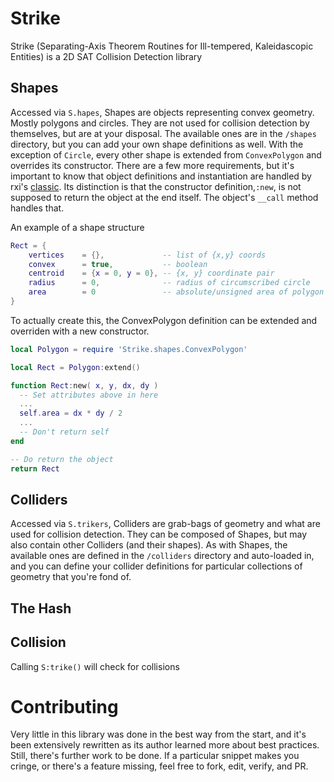 # Strike
Strike (Separating-Axis Theorem Routines for Ill-tempered, Kaleidascopic Entities) is a 2D SAT Collision Detection library

## Shapes
Accessed via `S.hapes`, Shapes are objects representing convex geometry. Mostly polygons and circles. They are not used for collision detection by themselves, but are at your disposal. The available ones are in the `/shapes` directory, but you can add your own shape definitions as well. With the exception of `Circle`, every other shape is extended from `ConvexPolygon` and overrides its constructor. There are a few more requirements, but it's important to know that object definitions and instantiation are handled by rxi's [classic](https://github.com/rxi/classic). Its distinction is that the constructor definition,`:new`, is not supposed to return the object at the end itself. The object's `__call` method handles that.

An example of a shape structure
```lua
Rect = {
    vertices    = {},             -- list of {x,y} coords
    convex      = true,           -- boolean
    centroid    = {x = 0, y = 0}, -- {x, y} coordinate pair
    radius      = 0,              -- radius of circumscribed circle
    area        = 0               -- absolute/unsigned area of polygon
}
```
To actually create this, the ConvexPolygon definition can be extended and overriden with a new constructor.
```lua
local Polygon = require 'Strike.shapes.ConvexPolygon'

local Rect = Polygon:extend()

function Rect:new( x, y, dx, dy )
  -- Set attributes above in here
  ...
  self.area = dx * dy / 2
  ...
  -- Don't return self
end

-- Do return the object
return Rect
```

## Colliders
Accessed via `S.trikers`, Colliders are grab-bags of geometry and what are used for collision detection. They can be composed of Shapes, but may also contain other Colliders (and their shapes). As with Shapes, the available ones are defined in the `/colliders` directory and auto-loaded in, and you can define your collider definitions for particular collections of geometry that you're fond of.

## The Hash

## Collision
Calling `S:trike()` will check for collisions

# Contributing
Very little in this library was done in the best way from the start, and it's been extensively rewritten as its author learned more about best practices. Still, there's further work to be done. If a particular snippet makes you cringe, or there's a feature missing, feel free to fork, edit, verify, and PR. 
